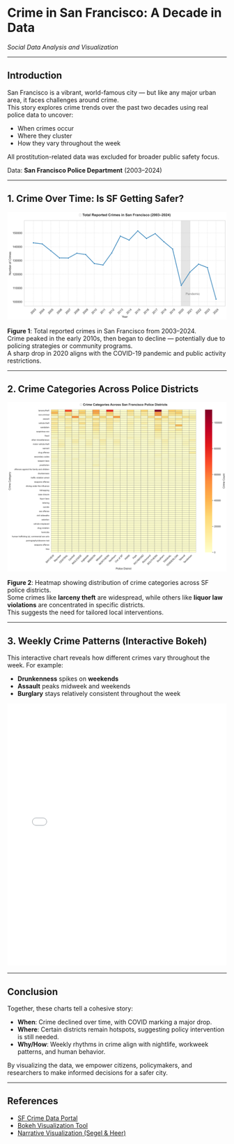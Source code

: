 # Crime in San Francisco: A Decade in Data

*Social Data Analysis and Visualization*

---

## Introduction

San Francisco is a vibrant, world-famous city — but like any major urban area, it faces challenges around crime.  
This story explores crime trends over the past two decades using real police data to uncover:

- When crimes occur  
- Where they cluster  
- How they vary throughout the week  

All prostitution-related data was excluded for broader public safety focus.

Data: **San Francisco Police Department** (2003–2024)

---

## 1. Crime Over Time: Is SF Getting Safer?

![Line Chart of Total Crimes Over Time](images/line_chart.png)

**Figure 1**: Total reported crimes in San Francisco from 2003–2024.  
Crime peaked in the early 2010s, then began to decline — potentially due to policing strategies or community programs.  
A sharp drop in 2020 aligns with the COVID-19 pandemic and public activity restrictions.

---

## 2. Crime Categories Across Police Districts

![Heatmap of Crime by District](images/heatmap.png)

**Figure 2**: Heatmap showing distribution of crime categories across SF police districts.  
Some crimes like **larceny theft** are widespread, while others like **liquor law violations** are concentrated in specific districts.  
This suggests the need for tailored local interventions.

---

## 3. Weekly Crime Patterns (Interactive Bokeh)

This interactive chart reveals how different crimes vary throughout the week. For example:

- **Drunkenness** spikes on **weekends**
- **Assault** peaks midweek and weekends
- **Burglary** stays relatively consistent throughout the week

<iframe src="images/bokeh_chart.html" width="100%" height="600" frameborder="0"></iframe>

---

## Conclusion

Together, these charts tell a cohesive story:

- **When**: Crime declined over time, with COVID marking a major drop.  
- **Where**: Certain districts remain hotspots, suggesting policy intervention is still needed.  
- **Why/How**: Weekly rhythms in crime align with nightlife, workweek patterns, and human behavior.

By visualizing the data, we empower citizens, policymakers, and researchers to make informed decisions for a safer city.

---

## References

- [SF Crime Data Portal](https://data.sfgov.org)
- [Bokeh Visualization Tool](https://bokeh.org)
- [Narrative Visualization (Segel & Heer)](http://vis.stanford.edu/files/2010-Narrative-InfoVis.pdf)


